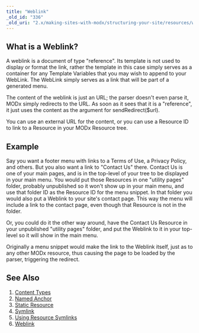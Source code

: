 ```yaml
---
title: "Weblink"
_old_id: "336"
_old_uri: "2.x/making-sites-with-modx/structuring-your-site/resources/weblink"
---
```


## What is a Weblink?

A weblink is a document of type "reference". Its template is not used to display or format the link, rather the template in this case simply serves as a container for any Template Variables that you may wish to append to your WebLink. The WebLink simply serves as a link that will be part of a generated menu.

The content of the weblink is just an URL; the parser doesn't even parse it, MODx simply redirects to the URL. As soon as it sees that it is a "reference", it just uses the content as the argument for sendRedirect($url).

You can use an external URL for the content, or you can use a Resource ID to link to a Resource in your MODx Resource tree.

## Example

Say you want a footer menu with links to a Terms of Use, a Privacy Policy, and others. But you also want a link to "Contact Us" there. Contact Us is one of your main pages, and is in the top-level of your tree to be displayed in your main menu. You would put those Resources in one "utility pages" folder, probably unpublished so it won't show up in your main menu, and use that folder ID as the Resource ID for the menu snippet. In that folder you would also put a Weblink to your site's contact page. This way the menu will include a link to the contact page, even though that Resource is not in the folder.

Or, you could do it the other way around, have the Contact Us Resource in your unpublished "utility pages" folder, and put the Weblink to it in your top-level so it will show in the main menu.

Originally a menu snippet would make the link to the Weblink itself, just as to any other MODx resource, thus causing the page to be loaded by the parser, triggering the redirect.

## See Also

1. [Content Types](making-sites-with-modx/structuring-your-site/resources/content-types)
2. [Named Anchor](making-sites-with-modx/structuring-your-site/resources/named-anchor)
3. [Static Resource](building-sites/resources/static-rsource)
4. [Symlink](building-sites/resources/symlink)
5. [Using Resource Symlinks](making-sites-with-modx/structuring-your-site/resources/symlink/using-resource-symlinks)
6. [Weblink](building-sites/resources/weblink)